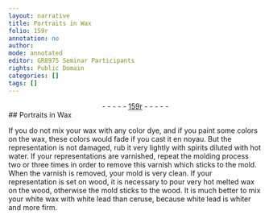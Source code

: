 ```yaml
---
layout: narrative
title: Portraits in Wax
folio: 159r
annotation: no
author:
mode: annotated
editor: GR8975 Seminar Participants
rights: Public Domain
categories: []
tags: []
---
```


 <div class="folio" align="center">- - - - - <a href="http://gallica.bnf.fr/ark:/12148/btv1b10500001g/f323.item.r=" target="_blank">159r</a> - - - - - </div> 
## Portraits in Wax

 
If you do not mix your wax with any color dye, and if you paint some colors on the wax, these colors would fade if you cast it en noyau. But the representation is not damaged, rub it very lightly with spirits diluted with hot water. If your representations are varnished, repeat the molding process two or three times in order to remove this varnish which sticks to the mold. When the varnish is removed, your mold is very clean. If your representation is set on wood, it is necessary to pour very hot melted wax on the wood, otherwise the mold sticks to the wood. It is much better to mix your white wax with white lead than ceruse, because white lead is whiter and more firm.
 
